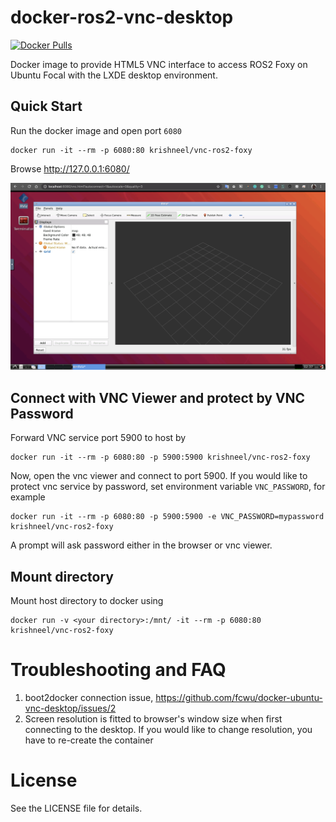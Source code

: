 docker-ros2-vnc-desktop
=========================

[![Docker Pulls](https://img.shields.io/docker/pulls/krishneel/vnc-ros2-foxy)](https://hub.docker.com/r/krishneel/vnc-ros2-foxy/)

Docker image to provide HTML5 VNC interface to access ROS2 Foxy on Ubuntu Focal with the LXDE desktop environment.

Quick Start
-------------------------

Run the docker image and open port `6080`

```
docker run -it --rm -p 6080:80 krishneel/vnc-ros2-foxy
```

Browse http://127.0.0.1:6080/

![screenshot](https://github.com/iKrishneel/docker-ubuntu-vnc-desktop/blob/ros2/screenshots/ros2-foxy.png)


Connect with VNC Viewer and protect by VNC Password
------------------

Forward VNC service port 5900 to host by

```
docker run -it --rm -p 6080:80 -p 5900:5900 krishneel/vnc-ros2-foxy
```

Now, open the vnc viewer and connect to port 5900. If you would like to protect vnc service by password, set environment variable `VNC_PASSWORD`, for example

```
docker run -it --rm -p 6080:80 -p 5900:5900 -e VNC_PASSWORD=mypassword krishneel/vnc-ros2-foxy
```

A prompt will ask password either in the browser or vnc viewer.


Mount directory
---------------

Mount host directory to docker using

```
docker run -v <your directory>:/mnt/ -it --rm -p 6080:80 krishneel/vnc-ros2-foxy

```


Troubleshooting and FAQ
==================

1. boot2docker connection issue, https://github.com/fcwu/docker-ubuntu-vnc-desktop/issues/2
2. Screen resolution is fitted to browser's window size when first connecting to the desktop. If you would like to change resolution, you have to re-create the container


License
==================

See the LICENSE file for details.
